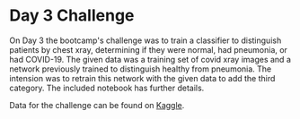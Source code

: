 # Day 3 Challenge

On Day 3 the bootcamp's challenge was to train a classifier to distinguish patients by chest xray, determining if they were normal, had pneumonia, or had COVID-19. The given data was a training set of covid xray images and a network previously trained to distinguish healthy from pneumonia. The intension was to retrain this network with the given data to add the third category. The included notebook has further details.

Data for the challenge can be found on [Kaggle](https://www.kaggle.com/ericspod/project-monai-2020-bootcamp-challenge-dataset).